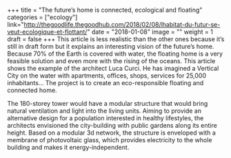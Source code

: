 +++
title = "The future’s home is connected, ecological and floating"
categories = ["ecology"]
link="http://thegoodlife.thegoodhub.com/2018/02/08/lhabitat-du-futur-se-veut-ecologique-et-flottant/"
date = "2018-01-08"
image = ""
weight = 1
draft = false
+++
This article is less realistic than the other ones because it’s still  in draft form but it explains an interesting vision of the future’s home. Because 70% of the Earth is covered with water, the floating home is a very feasible solution and even more with the rising of the oceans.
This article shows the example of the architect Luca Curci. He has imagined a Vertical City on the water with apartments, offices, shops, services for 25,000 inhabitants…
The project is to create an eco-responsible floating and connected home. 

The 180-storey tower would have a modular structure that would bring natural ventilation and light into the living units. Aiming to provide an alternative design for a population interested in healthy lifestyles, the architects envisioned the city-building with public gardens along its entire height. Based on a modular 3d network, the structure is enveloped with a membrane of photovoltaic glass, which provides electricity to the whole building and makes it energy-independent.


<!--stackedit_data:
eyJoaXN0b3J5IjpbMjAzNDk0MjgzN119
-->